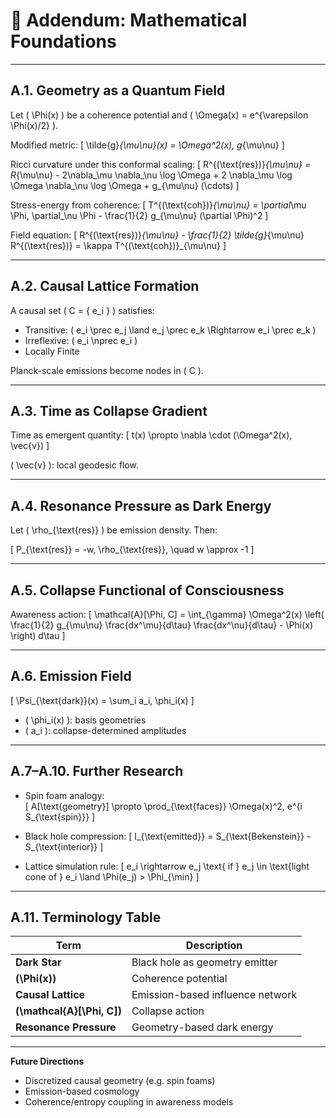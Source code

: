 <!-- MathJax -->
<script type="text/javascript" id="MathJax-script" async
  src="https://cdn.jsdelivr.net/npm/mathjax@3/es5/tex-mml-chtml.js">
</script>

# 📐 Addendum: Mathematical Foundations

---

## A.1. Geometry as a Quantum Field

Let \( \Phi(x) \) be a coherence potential and \( \Omega(x) = e^{\varepsilon \Phi(x)/2} \).

Modified metric:
\[
\tilde{g}_{\mu\nu}(x) = \Omega^2(x)\, g_{\mu\nu}
\]

Ricci curvature under this conformal scaling:
\[
R^{(\text{res})}_{\mu\nu} = R_{\mu\nu} - 2\nabla_\mu \nabla_\nu \log \Omega + 2 \nabla_\mu \log \Omega \nabla_\nu \log \Omega + g_{\mu\nu} (\cdots)
\]

Stress-energy from coherence:
\[
T^{(\text{coh})}_{\mu\nu} = \partial_\mu \Phi\, \partial_\nu \Phi - \frac{1}{2} g_{\mu\nu} (\partial \Phi)^2
\]

Field equation:
\[
R^{(\text{res})}_{\mu\nu} - \frac{1}{2} \tilde{g}_{\mu\nu} R^{(\text{res})} = \kappa T^{(\text{coh})}_{\mu\nu}
\]

---

## A.2. Causal Lattice Formation

A causal set \( C = \{ e_i \} \) satisfies:

- Transitive: \( e_i \prec e_j \land e_j \prec e_k \Rightarrow e_i \prec e_k \)
- Irreflexive: \( e_i \nprec e_i \)
- Locally Finite

Planck-scale emissions become nodes in \( C \).

---

## A.3. Time as Collapse Gradient

Time as emergent quantity:
\[
t(x) \propto \nabla \cdot (\Omega^2(x)\, \vec{v})
\]

\( \vec{v} \): local geodesic flow.

---

## A.4. Resonance Pressure as Dark Energy

Let \( \rho_{\text{res}} \) be emission density. Then:

\[
P_{\text{res}} = -w\, \rho_{\text{res}}, \quad w \approx -1
\]

---

## A.5. Collapse Functional of Consciousness

Awareness action:
\[
\mathcal{A}[\Phi, C] = \int_{\gamma} \Omega^2(x) \left( \frac{1}{2} g_{\mu\nu} \frac{dx^\mu}{d\tau} \frac{dx^\nu}{d\tau} - \Phi(x) \right) d\tau
\]

---

## A.6. Emission Field

\[
\Psi_{\text{dark}}(x) = \sum_i a_i\, \phi_i(x)
\]

- \( \phi_i(x) \): basis geometries  
- \( a_i \): collapse-determined amplitudes

---

## A.7–A.10. Further Research

- Spin foam analogy:  
  \[
  A[\text{geometry}] \propto \prod_{\text{faces}} \Omega(x)^2\, e^{i S_{\text{spin}}}
  \]

- Black hole compression:
  \[
  I_{\text{emitted}} = S_{\text{Bekenstein}} - S_{\text{interior}}
  \]

- Lattice simulation rule:
  \[
  e_i \rightarrow e_j \text{ if } e_j \in \text{light cone of } e_i \land \Phi(e_j) > \Phi_{\min}
  \]

---

## A.11. Terminology Table

| Term                     | Description |
|--------------------------|-------------|
| **Dark Star**            | Black hole as geometry emitter |
| **\(\Phi(x)\)**          | Coherence potential |
| **Causal Lattice**       | Emission-based influence network |
| **\(\mathcal{A}[\Phi, C]\)** | Collapse action |
| **Resonance Pressure**   | Geometry-based dark energy |

---

**Future Directions**  
- Discretized causal geometry (e.g. spin foams)  
- Emission-based cosmology  
- Coherence/entropy coupling in awareness models  

